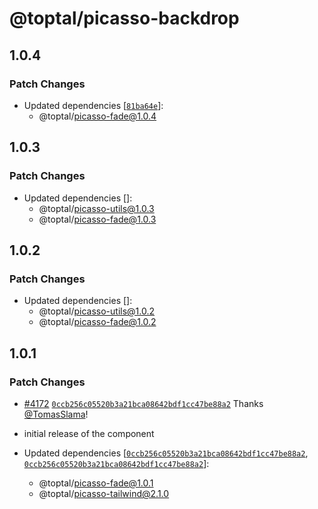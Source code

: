 # @toptal/picasso-backdrop

## 1.0.4

### Patch Changes

- Updated dependencies [[`81ba64e`](https://github.com/toptal/picasso/commit/81ba64e3ee6206aa7119fa2069ca685228567746)]:
  - @toptal/picasso-fade@1.0.4

## 1.0.3

### Patch Changes

- Updated dependencies []:
  - @toptal/picasso-utils@1.0.3
  - @toptal/picasso-fade@1.0.3

## 1.0.2

### Patch Changes

- Updated dependencies []:
  - @toptal/picasso-utils@1.0.2
  - @toptal/picasso-fade@1.0.2

## 1.0.1

### Patch Changes

- [#4172](https://github.com/toptal/picasso/pull/4172) [`0ccb256c05520b3a21bca08642bdf1cc47be88a2`](https://github.com/toptal/picasso/commit/0ccb256c05520b3a21bca08642bdf1cc47be88a2) Thanks [@TomasSlama](https://github.com/TomasSlama)!
- initial release of the component

- Updated dependencies [[`0ccb256c05520b3a21bca08642bdf1cc47be88a2`](https://github.com/toptal/picasso/commit/0ccb256c05520b3a21bca08642bdf1cc47be88a2), [`0ccb256c05520b3a21bca08642bdf1cc47be88a2`](https://github.com/toptal/picasso/commit/0ccb256c05520b3a21bca08642bdf1cc47be88a2)]:
  - @toptal/picasso-fade@1.0.1
  - @toptal/picasso-tailwind@2.1.0
